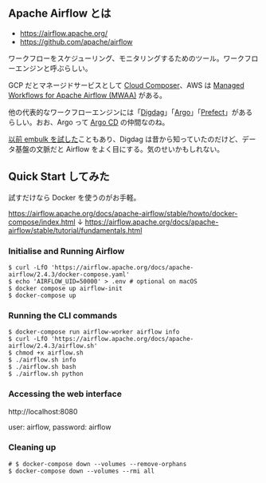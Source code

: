 ## Apache Airflow とは

* https://airflow.apache.org/
* https://github.com/apache/airflow

ワークフローをスケジューリング、モニタリングするためのツール。ワークフローエンジンと呼ぶらしい。

GCP だとマネージドサービスとして [Cloud Composer](https://cloud.google.com/composer?hl=ja)、AWS は [Managed Workflows for Apache Airflow (MWAA)](https://aws.amazon.com/jp/managed-workflows-for-apache-airflow/) がある。

他の代表的なワークフローエンジンには「[Digdag](https://www.digdag.io/)」「[Argo](https://argoproj.github.io/argo-workflows/)」「[Prefect](https://www.prefect.io/)」があるらしい。おお、Argo って [Argo CD](https://argoproj.github.io/cd/) の仲間なのね。

[以前 embulk を試した](https://github.com/masutaka/trial-embulk)こともあり、Digdag は昔から知っていたのだけど、データ基盤の文脈だと Airflow をよく目にする。気のせいかもしれない。

## Quick Start してみた

試すだけなら Docker を使うのがお手軽。

https://airflow.apache.org/docs/apache-airflow/stable/howto/docker-compose/index.html
↓
https://airflow.apache.org/docs/apache-airflow/stable/tutorial/fundamentals.html

### Initialise and Running Airflow

```
$ curl -LfO 'https://airflow.apache.org/docs/apache-airflow/2.4.3/docker-compose.yaml'
$ echo 'AIRFLOW_UID=50000' > .env # optional on macOS
$ docker compose up airflow-init
$ docker-compose up
```

### Running the CLI commands

```
$ docker-compose run airflow-worker airflow info
$ curl -LfO 'https://airflow.apache.org/docs/apache-airflow/2.4.3/airflow.sh'
$ chmod +x airflow.sh
$ ./airflow.sh info
$ ./airflow.sh bash
$ ./airflow.sh python
```

### Accessing the web interface

http://localhost:8080

user: airflow, password: airflow

### Cleaning up

```
# $ docker-compose down --volumes --remove-orphans
$ docker-compose down --volumes --rmi all
```

